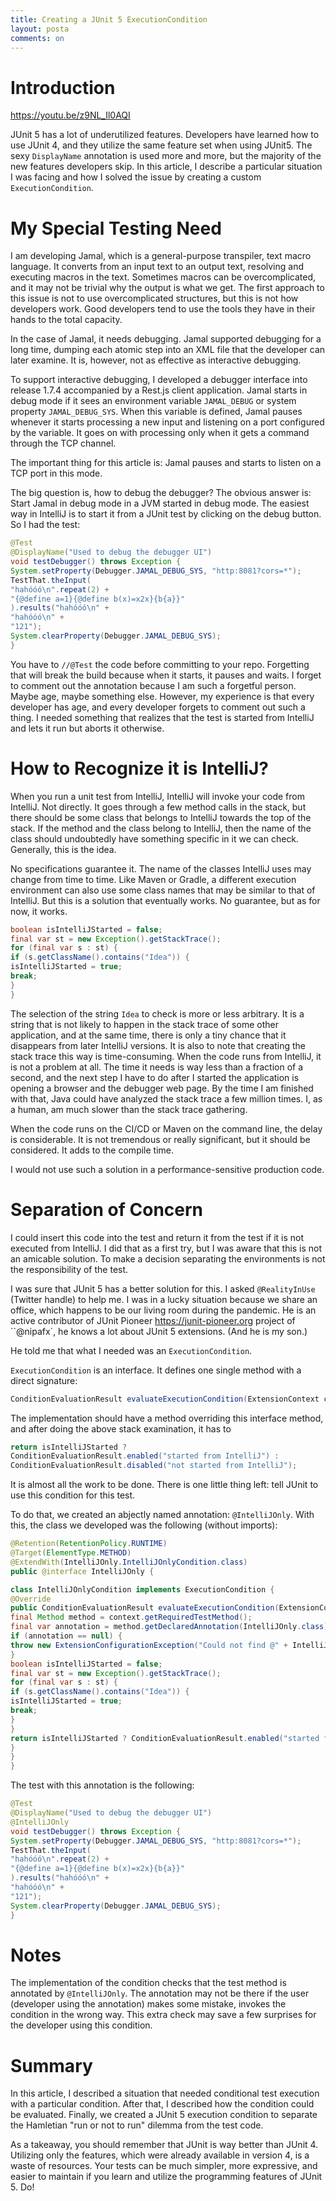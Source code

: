 ```yaml
---
title: Creating a JUnit 5 ExecutionCondition
layout: posta
comments: on
---
```


# Introduction

https://youtu.be/z9NL_Il0AQI

JUnit 5 has a lot of underutilized features. Developers have learned how to use JUnit 4, and they utilize the same feature set when using JUnit5. The sexy `DisplayName` annotation is used more and more, but the majority of the new features developers skip. In this article, I describe a particular situation I was facing and how I solved the issue by creating a custom `ExecutionCondition`.

# My Special Testing Need

I am developing Jamal, which is a general-purpose transpiler, text macro language. It converts from an input text to an output text, resolving and executing macros in the text. Sometimes macros can be overcomplicated, and it may not be trivial why the output is what we get. The first approach to this issue is not to use overcomplicated structures, but this is not how developers work. Good developers tend to use the tools they have in their hands to the total capacity.

In the case of Jamal, it needs debugging. Jamal supported debugging for a long time, dumping each atomic step into an XML file that the developer can later examine. It is, however, not as effective as interactive debugging.

To support interactive debugging, I developed a debugger interface into release 1.7.4 accompanied by a Rest.js client application. Jamal starts in debug mode if it sees an environment variable `JAMAL_DEBUG` or system property `JAMAL_DEBUG_SYS`. When this variable is defined, Jamal pauses whenever it starts processing a new input and listening on a port configured by the variable. It goes on with processing only when it gets a command through the TCP channel.

The important thing for this article is: Jamal pauses and starts to listen on a TCP port in this mode.

The big question is, how to debug the debugger? The obvious answer is: Start Jamal in debug mode in a JVM started in debug mode. The easiest way in IntelliJ is to start it from a JUnit test by clicking on the debug button. So I had the test:

```java
@Test
@DisplayName("Used to debug the debugger UI")
void testDebugger() throws Exception {
System.setProperty(Debugger.JAMAL_DEBUG_SYS, "http:8081?cors=*");
TestThat.theInput(
"hahóóó\n".repeat(2) +
"{@define a=1}{@define b(x)=x2x}{b{a}}"
).results("hahóóó\n" +
"hahóóó\n" +
"121");
System.clearProperty(Debugger.JAMAL_DEBUG_SYS);
}
```

You have to `//@Test` the code before committing to your repo. Forgetting that will break the build because when it starts, it pauses and waits. I forget to comment out the annotation because I am such a forgetful person. Maybe age, maybe something else. However, my experience is that every developer has age, and every developer forgets to comment out such a thing. I needed something that realizes that the test is started from IntelliJ and lets it run but aborts it otherwise.

# How to Recognize it is IntelliJ?

When you run a unit test from IntelliJ, IntelliJ will invoke your code from IntelliJ. Not directly. It goes through a few method calls in the stack, but there should be some class that belongs to IntelliJ towards the top of the stack. If the method and the class belong to IntelliJ, then the name of the class should undoubtedly have something specific in it we can check. Generally, this is the idea.

No specifications guarantee it. The name of the classes IntelliJ uses may change from time to time. Like Maven or Gradle, a different execution environment can also use some class names that may be similar to that of IntelliJ. But this is a solution that eventually works. No guarantee, but as for now, it works.

```java
boolean isIntelliJStarted = false;
final var st = new Exception().getStackTrace();
for (final var s : st) {
if (s.getClassName().contains("Idea")) {
isIntelliJStarted = true;
break;
}
}
```

The selection of the string `Idea` to check is more or less arbitrary. It is a string that is not likely to happen in the stack trace of some other application, and at the same time, there is only a tiny chance that it disappears from later IntelliJ versions. It is also to note that creating the stack trace this way is time-consuming. When the code runs from IntelliJ, it is not a problem at all. The time it needs is way less than a fraction of a second, and the next step I have to do after I started the application is opening a browser and the debugger web page. By the time I am finished with that, Java could have analyzed the stack trace a few million times. I, as a human, am much slower than the stack trace gathering.

When the code runs on the CI/CD or Maven on the command line, the delay is considerable. It is not tremendous or really significant, but it should be considered. It adds to the compile time.

I would not use such a solution in a performance-sensitive production code.

# Separation of Concern

I could insert this code into the test and return it from the test if it is not executed from IntelliJ. I did that as a first try, but I was aware that this is not an amicable solution. To make a decision separating the environments is not the responsibility of the test.

I was sure that JUnit 5 has a better solution for this. I asked `@RealityInUse` (Twitter handle) to help me. I was in a lucky situation because we share an office, which happens to be our living room during the pandemic. He is an active contributor of JUnit Pioneer https://junit-pioneer.org project of ``@nipafx`, he knows a lot about JUnit 5 extensions. (And he is my son.)

He told me that what I needed was an `ExecutionCondition`.

`ExecutionCondition` is an interface. It defines one single method with a direct signature:

```java
ConditionEvaluationResult evaluateExecutionCondition(ExtensionContext ctx);
```

The implementation should have a method overriding this interface method, and after doing the above stack examination, it has to

```java
return isIntelliJStarted ?
ConditionEvaluationResult.enabled("started from IntelliJ") :
ConditionEvaluationResult.disabled("not started from IntelliJ");
```

It is almost all the work to be done. There is one little thing left: tell JUnit to use this condition for this test.

To do that, we created an abjectly named annotation: `@IntelliJOnly`. With this, the class we developed was the following (without imports):

```java
@Retention(RetentionPolicy.RUNTIME)
@Target(ElementType.METHOD)
@ExtendWith(IntelliJOnly.IntelliJOnlyCondition.class)
public @interface IntelliJOnly {

class IntelliJOnlyCondition implements ExecutionCondition {
@Override
public ConditionEvaluationResult evaluateExecutionCondition(ExtensionContext context) {
final Method method = context.getRequiredTestMethod();
final var annotation = method.getDeclaredAnnotation(IntelliJOnly.class);
if (annotation == null) {
throw new ExtensionConfigurationException("Could not find @" + IntelliJOnly.class + " annotation on the method " + method);
}
boolean isIntelliJStarted = false;
final var st = new Exception().getStackTrace();
for (final var s : st) {
if (s.getClassName().contains("Idea")) {
isIntelliJStarted = true;
break;
}
}
return isIntelliJStarted ? ConditionEvaluationResult.enabled("started from IntelliJ") : ConditionEvaluationResult.disabled("not started from IntelliJ");
}
}
}
```

The test with this annotation is the following:

```java
@Test
@DisplayName("Used to debug the debugger UI")
@IntelliJOnly
void testDebugger() throws Exception {
System.setProperty(Debugger.JAMAL_DEBUG_SYS, "http:8081?cors=*");
TestThat.theInput(
"hahóóó\n".repeat(2) +
"{@define a=1}{@define b(x)=x2x}{b{a}}"
).results("hahóóó\n" +
"hahóóó\n" +
"121");
System.clearProperty(Debugger.JAMAL_DEBUG_SYS);
}
```

# Notes

The implementation of the condition checks that the test method is annotated by `@IntelliJOnly`. The annotation may not be there if the user (developer using the annotation) makes some mistake, invokes the condition in the wrong way. This extra check may save a few surprises for the developer using this condition.

# Summary

In this article, I described a situation that needed conditional test execution with a particular condition. After that, I described how the condition could be evaluated. Finally, we created a JUnit 5 execution condition to separate the Hamletian "run or not to run" dilemma from the test code.

As a takeaway, you should remember that JUnit is way better than JUnit 4. Utilizing only the features, which were already available in version 4, is a waste of resources. Your tests can be much simpler, more expressive, and easier to maintain if you learn and utilize the programming features of JUnit 5. Do! 

